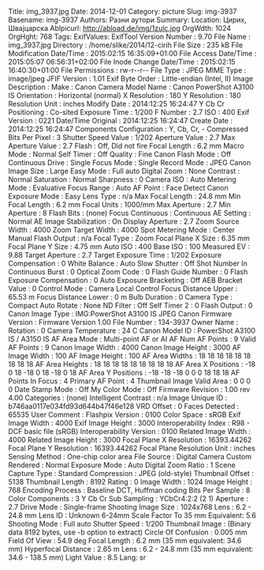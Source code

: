 Title: img_3937.jpg
Date: 2014-12-01
Category: picture
Slug: img-3937
Basename: img-3937
Authors: Разни аутори
Summary:
Location: Цирих, Швајцарска
Ablpicurl: http://abload.de/img/1zulc.jpg
OrgWdth: 1024
OrgHght: 768
Tags:
ExifValues: ExifTool Version Number : 9.70
            File Name : img_3937.jpg
            Directory : /home/slike/2014/12-cirih
            File Size : 235 kB
            File Modification Date/Time : 2015:02:15 16:35:09+01:00
            File Access Date/Time : 2015:05:07 06:56:31+02:00
            File Inode Change Date/Time : 2015:02:15 16:40:30+01:00
            File Permissions : rw-r--r--
            File Type : JPEG
            MIME Type : image/jpeg
            JFIF Version : 1.01
            Exif Byte Order : Little-endian (Intel, II)
            Image Description :
            Make : Canon
            Camera Model Name : Canon PowerShot A3100 IS
            Orientation : Horizontal (normal)
            X Resolution : 180
            Y Resolution : 180
            Resolution Unit : inches
            Modify Date : 2014:12:25 16:24:47
            Y Cb Cr Positioning : Co-sited
            Exposure Time : 1/200
            F Number : 2.7
            ISO : 400
            Exif Version : 0221
            Date/Time Original : 2014:12:25 16:24:47
            Create Date : 2014:12:25 16:24:47
            Components Configuration : Y, Cb, Cr, -
            Compressed Bits Per Pixel : 3
            Shutter Speed Value : 1/202
            Aperture Value : 2.7
            Max Aperture Value : 2.7
            Flash : Off, Did not fire
            Focal Length : 6.2 mm
            Macro Mode : Normal
            Self Timer : Off
            Quality : Fine
            Canon Flash Mode : Off
            Continuous Drive : Single
            Focus Mode : Single
            Record Mode : JPEG
            Canon Image Size : Large
            Easy Mode : Full auto
            Digital Zoom : None
            Contrast : Normal
            Saturation : Normal
            Sharpness : 0
            Camera ISO : Auto
            Metering Mode : Evaluative
            Focus Range : Auto
            AF Point : Face Detect
            Canon Exposure Mode : Easy
            Lens Type : n/a
            Max Focal Length : 24.8 mm
            Min Focal Length : 6.2 mm
            Focal Units : 1000/mm
            Max Aperture : 2.7
            Min Aperture : 8
            Flash Bits : (none)
            Focus Continuous : Continuous
            AE Setting : Normal AE
            Image Stabilization : On
            Display Aperture : 2.7
            Zoom Source Width : 4000
            Zoom Target Width : 4000
            Spot Metering Mode : Center
            Manual Flash Output : n/a
            Focal Type : Zoom
            Focal Plane X Size : 6.35 mm
            Focal Plane Y Size : 4.75 mm
            Auto ISO : 400
            Base ISO : 100
            Measured EV : 9.88
            Target Aperture : 2.7
            Target Exposure Time : 1/202
            Exposure Compensation : 0
            White Balance : Auto
            Slow Shutter : Off
            Shot Number In Continuous Burst : 0
            Optical Zoom Code : 0
            Flash Guide Number : 0
            Flash Exposure Compensation : 0
            Auto Exposure Bracketing : Off
            AEB Bracket Value : 0
            Control Mode : Camera Local Control
            Focus Distance Upper : 65.53 m
            Focus Distance Lower : 0 m
            Bulb Duration : 0
            Camera Type : Compact
            Auto Rotate : None
            ND Filter : Off
            Self Timer 2 : 0
            Flash Output : 0
            Canon Image Type : IMG:PowerShot A3100 IS JPEG
            Canon Firmware Version : Firmware Version 1.00
            File Number : 134-3937
            Owner Name :
            Rotation : 0
            Camera Temperature : 24 C
            Canon Model ID : PowerShot A3100 IS / A3150 IS
            AF Area Mode : Multi-point AF or AI AF
            Num AF Points : 9
            Valid AF Points : 9
            Canon Image Width : 4000
            Canon Image Height : 3000
            AF Image Width : 100
            AF Image Height : 100
            AF Area Widths : 18 18 18 18 18 18 18 18 18
            AF Area Heights : 18 18 18 18 18 18 18 18 18
            AF Area X Positions : -18 0 18 -18 0 18 -18 0 18
            AF Area Y Positions : -18 -18 -18 0 0 0 18 18 18
            AF Points In Focus : 4
            Primary AF Point : 4
            Thumbnail Image Valid Area : 0 0 0 0
            Date Stamp Mode : Off
            My Color Mode : Off
            Firmware Revision : 1.00 rev 4.00
            Categories : (none)
            Intelligent Contrast : n/a
            Image Unique ID : b746aa0117e034fd93d644b47f46e128
            VRD Offset : 0
            Faces Detected : 65535
            User Comment :
            Flashpix Version : 0100
            Color Space : sRGB
            Exif Image Width : 4000
            Exif Image Height : 3000
            Interoperability Index : R98 - DCF basic file (sRGB)
            Interoperability Version : 0100
            Related Image Width : 4000
            Related Image Height : 3000
            Focal Plane X Resolution : 16393.44262
            Focal Plane Y Resolution : 16393.44262
            Focal Plane Resolution Unit : inches
            Sensing Method : One-chip color area
            File Source : Digital Camera
            Custom Rendered : Normal
            Exposure Mode : Auto
            Digital Zoom Ratio : 1
            Scene Capture Type : Standard
            Compression : JPEG (old-style)
            Thumbnail Offset : 5138
            Thumbnail Length : 8192
            Rating : 0
            Image Width : 1024
            Image Height : 768
            Encoding Process : Baseline DCT, Huffman coding
            Bits Per Sample : 8
            Color Components : 3
            Y Cb Cr Sub Sampling : YCbCr4:2:2 (2 1)
            Aperture : 2.7
            Drive Mode : Single-frame Shooting
            Image Size : 1024x768
            Lens : 6.2 - 24.8 mm
            Lens ID : Unknown 6-24mm
            Scale Factor To 35 mm Equivalent: 5.6
            Shooting Mode : Full auto
            Shutter Speed : 1/200
            Thumbnail Image : (Binary data 8192 bytes, use -b option to extract)
            Circle Of Confusion : 0.005 mm
            Field Of View : 54.9 deg
            Focal Length : 6.2 mm (35 mm equivalent: 34.6 mm)
            Hyperfocal Distance : 2.65 m
            Lens : 6.2 - 24.8 mm (35 mm equivalent: 34.6 - 138.5 mm)
            Light Value : 8.5
Lang: sr

